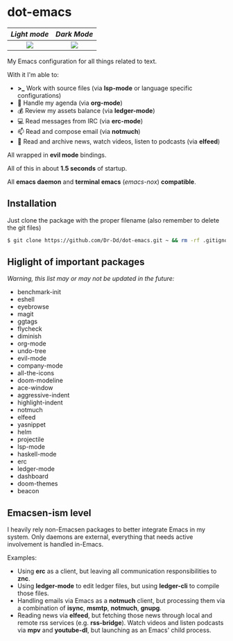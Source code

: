# dot-emacs

*Light mode*                                                                                                | *Dark Mode*
:----------------------------------------------------------------------------------------------------------:|:----------------------------------------------------------------------------------------------------------:
![](https://user-images.githubusercontent.com/37450282/125799534-1d0e9d6d-8b98-4fab-8fda-ed690fb0bd4c.png)  |  ![](https://user-images.githubusercontent.com/37450282/125799630-24752e22-4f55-40f4-9af7-2838977d9c00.png)


My Emacs configuration for all things related to text.

With it I'm able to:
- **>_** Work with source files (via **lsp-mode** or language specific configurations)
- :unicorn: Handle my agenda (via **org-mode**)
- :moneybag: Review my assets balance (via **ledger-mode**)
- :computer: Read messages from IRC (via **erc-mode**)
- :mailbox: Read and compose email (via **notmuch**)
- :newspaper: Read and archive news, watch videos, listen to podcasts (via **elfeed**)

All wrapped in **evil mode** bindings.

All of this in about **1.5 seconds** of startup.

All **emacs daemon** and **terminal emacs** (*emacs-nox*) **compatible**.

## Installation
Just clone the package with the proper filename (also remember to delete the git files)

```sh
$ git clone https://github.com/Dr-Dd/dot-emacs.git ~ && rm -rf .gitignore LICENSE README.md .git
```

## Higlight of important packages
*Warning, this list may or may not be updated in the future:*
- benchmark-init
- eshell
- eyebrowse
- magit
- ggtags
- flycheck
- diminish
- org-mode
- undo-tree
- evil-mode
- company-mode
- all-the-icons
- doom-modeline
- ace-window
- aggressive-indent
- highlight-indent
- notmuch
- elfeed
- yasnippet
- helm
- projectile
- lsp-mode
- haskell-mode
- erc
- ledger-mode
- dashboard
- doom-themes
- beacon

## Emacsen-ism level
I heavily rely non-Emacsen packages to better integrate Emacs in my system. Only daemons are external, everything that needs active involvement is handled in-Emacs.

Examples:
- Using **erc** as a client, but leaving all communication responsibilities to **znc**.
- Using **ledger-mode** to edit ledger files, but using **ledger-cli** to compile those files.
- Handling emails via Emacs as a **notmuch** client, but processing them via a combination of **isync**, **msmtp**, **notmuch**, **gnupg**.
- Reading news via **elfeed**, but fetching those news through local and remote rss services (e.g. **rss-bridge**). Watch videos and listen podcasts via **mpv** and **youtube-dl**, but launching as an Emacs' child process.
